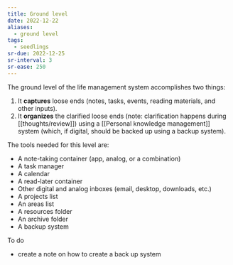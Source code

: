 ```yaml
---
title: Ground level
date: 2022-12-22
aliases:
  - ground level
tags:
  - seedlings
sr-due: 2022-12-25
sr-interval: 3
sr-ease: 250
---
```

The ground level of the life management system accomplishes two things:

1. It **captures** loose ends (notes, tasks, events, reading materials, and other inputs).
2. It **organizes** the clarified loose ends (note: clarification happens during [[thoughts/review]]) using a [[Personal knowledge management]] system (which, if digital, should be backed up using a backup system).

The tools needed for this level are:

- A note-taking container (app, analog, or a combination)
- A task manager
- A calendar
- A read-later container
- Other digital and analog inboxes (email, desktop, downloads, etc.)
- A projects list
- An areas list
- A resources folder
- An archive folder
- A backup system

To do
- create a note on how to create a back up system

